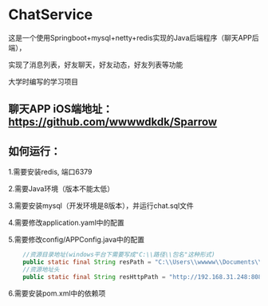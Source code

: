 # ChatService
这是一个使用Springboot+mysql+netty+redis实现的Java后端程序（聊天APP后端），

实现了消息列表，好友聊天，好友动态，好友列表等功能

大学时编写的学习项目
## 聊天APP iOS端地址：https://github.com/wwwwdkdk/Sparrow 
 
## 如何运行：
1.需要安装redis, 端口6379

2.需要Java环境（版本不能太低）

3.需要安装mysql（开发环境是8版本），并运行chat.sql文件

4.需要修改application.yaml中的配置

5.需要修改config/APPConfig.java中的配置
``` java
    //资源目录地址(windows平台下需要写成"C:\\路径\\包名"这种形式)
    public static final String resPath = "C:\\Users\\wwwww\\Documents\\res\\";      //res前的需要修改为正确的路径，会影响图片保存功能(请保存在res文件夹中)
    //资源地址头
    public static final String resHttpPath = "http://192.168.31.248:8088/res/";     //res前的需要修改为正确的服务器地址，会影响图片显示功能
```

6.需要安装pom.xml中的依赖项


